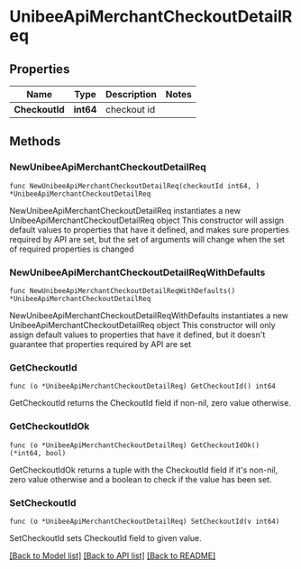# UnibeeApiMerchantCheckoutDetailReq

## Properties

Name | Type | Description | Notes
------------ | ------------- | ------------- | -------------
**CheckoutId** | **int64** | checkout id | 

## Methods

### NewUnibeeApiMerchantCheckoutDetailReq

`func NewUnibeeApiMerchantCheckoutDetailReq(checkoutId int64, ) *UnibeeApiMerchantCheckoutDetailReq`

NewUnibeeApiMerchantCheckoutDetailReq instantiates a new UnibeeApiMerchantCheckoutDetailReq object
This constructor will assign default values to properties that have it defined,
and makes sure properties required by API are set, but the set of arguments
will change when the set of required properties is changed

### NewUnibeeApiMerchantCheckoutDetailReqWithDefaults

`func NewUnibeeApiMerchantCheckoutDetailReqWithDefaults() *UnibeeApiMerchantCheckoutDetailReq`

NewUnibeeApiMerchantCheckoutDetailReqWithDefaults instantiates a new UnibeeApiMerchantCheckoutDetailReq object
This constructor will only assign default values to properties that have it defined,
but it doesn't guarantee that properties required by API are set

### GetCheckoutId

`func (o *UnibeeApiMerchantCheckoutDetailReq) GetCheckoutId() int64`

GetCheckoutId returns the CheckoutId field if non-nil, zero value otherwise.

### GetCheckoutIdOk

`func (o *UnibeeApiMerchantCheckoutDetailReq) GetCheckoutIdOk() (*int64, bool)`

GetCheckoutIdOk returns a tuple with the CheckoutId field if it's non-nil, zero value otherwise
and a boolean to check if the value has been set.

### SetCheckoutId

`func (o *UnibeeApiMerchantCheckoutDetailReq) SetCheckoutId(v int64)`

SetCheckoutId sets CheckoutId field to given value.



[[Back to Model list]](../README.md#documentation-for-models) [[Back to API list]](../README.md#documentation-for-api-endpoints) [[Back to README]](../README.md)



